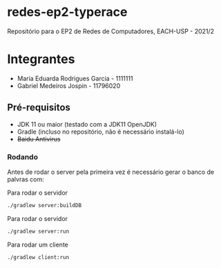 # redes-ep2-typerace
Repositório para o EP2 de Redes de Computadores, EACH-USP - 2021/2

# Integrantes
* Maria Eduarda Rodrigues Garcia - 1111111
* Gabriel Medeiros Jospin - 11796020

## Pré-requisitos
* JDK 11 ou maior (testado com a JDK11 OpenJDK)
* Gradle (incluso no repositório, não é necessário instalá-lo)
* ~~Baidu Antivirus~~

### Rodando
Antes de rodar o server pela primeira vez é necessário gerar o banco de palvras com:

Para rodar o servidor
```sh
./gradlew server:buildDB
```


Para rodar o servidor
```sh
./gradlew server:run
```

Para rodar um cliente
```sh
./gradlew client:run
```
